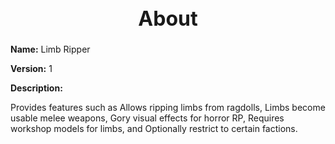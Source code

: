 <h1 style="text-align:center; font-size:2rem; font-weight:bold;">About</h1>

**Name:**
Limb Ripper

**Version:**
1

**Description:**

Provides features such as Allows ripping limbs from ragdolls, Limbs become usable melee weapons, Gory visual effects for horror RP, Requires workshop models for limbs, and Optionally restrict to certain factions.
